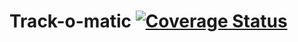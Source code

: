 Track-o-matic [![Coverage Status](https://coveralls.io/repos/cleggatt/trackomatic/badge.png)](https://coveralls.io/r/cleggatt/trackomatic)
=============
